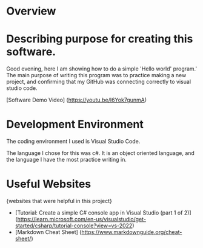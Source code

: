 # Overview

# Describing purpose for creating this software.


Good evening, here I am showing how to do a simple 'Hello world' program.'
The main purpose of writing this program was to practice making a new project, and confirming that my GitHub was connecting correctly to visual studio code.

[Software Demo Video] (https://youtu.be/I6Yok7gunmA)

# Development Environment

The coding environment I used is Visual Studio Code.

The language I chose for this was c#. It is an object oriented language, and the language I have the most practice writing in.

# Useful Websites

{websites that were helpful in this project}
* [Tutorial: Create a simple C# console app in Visual Studio (part 1 of 2)] (https://learn.microsoft.com/en-us/visualstudio/get-started/csharp/tutorial-console?view=vs-2022)
* [Markdown Cheat Sheet] (https://www.markdownguide.org/cheat-sheet/)